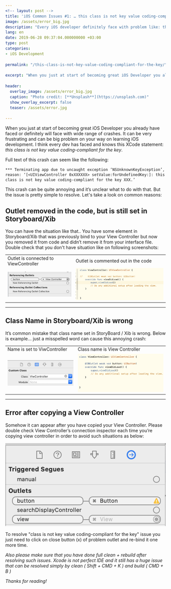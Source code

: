 ```yaml
---
<!-- layout: post -->
title: 'iOS Common Issues #1: … this class is not key value coding-compliant for the key …'
image: /assets/error_big.jpg
description: "Every iOS developer definitely face with problem like: this class is not key value coding-compliant for the key. Here we will see how to resolve it."
lang: en
date: 2019-06-28 09:37:04.000000000 +03:00
type: post
categories:
- iOS Development

permalink: "/this-class-is-not-key-value-coding-compliant-for-the-key/"

excerpt: "When you just at start of becoming great iOS Developer you already have faced or definitely will face with wide range of crashes. It can be very frustrating and can be big problem on your way on learning iOS development. I think every dev has faced and knows this XCode statement: _this class is not key value coding-compliant for the key_."

header:
  overlay_image: /assets/error_big.jpg
  caption: "Photo credit: [**Unsplash**](https://unsplash.com)"
  show_overlay_excerpt: false
  teaser: /assets/error.jpg

---
```

When you just at start of becoming great iOS Developer you already have faced or definitely will face with wide range of crashes. It can be very frustrating and can be big problem on your way on learning iOS development. I think every dev has faced and knows this XCode statement: _this class is not key value coding-compliant for the key_.

Full text of this crash can seem like the following:
```
*** Terminating app due to uncaught exception ‘NSUnknownKeyException’, reason: ‘[<UIViewController 0xXXXXXX> setValue:forUndefinedKey:]: this class is not key value coding-compliant for the key XXX.’
```
This crash can be quite annoying and it’s unclear what to do with that. But the issue is pretty simple to resolve. Let's take a look on common reasons:

## Outlet removed in the code, but is still set in Storyboard/Xib

You can have the situation like that.. You have some element in Storyboard/Xib that was previously bind to your View Controller but now you removed it from code and didn’t remove it from your interface file. Double check that you don't have situation like on following screenshots:

<table class="wp-block-table">

<tbody>

<tr>

<td>Outlet is connected to ViewController</td>

<td>Outlet is commented out in the code</td>

</tr>

<tr>

<td><img src="/assets/3DBB319E-BC51-48F2-AD01-9AC4A52D6453-e1561716031217.png"></td>

<td><img src="/assets/46F1D09E-3E82-4984-8B94-AE3DF5A27E7F.png"></td>

</tr>

</tbody>

</table>

* * *

## Class Name in Storyboard/Xib is wrong

It’s common mistake that class name set in StoryBoard / Xib is wrong. Below is example… just a misspelled word can cause this annoying crash:

<table class="wp-block-table">

<tbody>

<tr>

<td>Name is set to ViwController</td>
<td>Class name is View Controller</td>

</tr>

<tr>

<td><img src="/assets/BA005FA1-C081-46DC-9093-93F5DA5F8292.png"></td>

<td><img src="/assets/7301A409-391C-4D5B-A9BF-72A845050622.png"></td>

</tr>

</tbody>

</table>

* * *

## Error after copying a View Controller

Somehow it can appear after you have copied your View Controller. Please double check View Controller’s connection inspector each time you’re copying view controller in order to avoid such situations as below:

![ios xcode connection inspector](/assets/2475997A-D5D7-4739-BE13-4D79CEE239C9.png)

To resolve "class is not key value coding-compliant for the key" issue you just need to click on close button (x) of problem outlet and re-bind it one more time.

_Also please make sure that you have done full clean + rebuild after resolving such issues. Xcode is not perfect IDE and it still has a huge issue that can be resolved simply by clean ( Shift + CMD + K ) and build ( CMD + B )_

_Thanks for reading!_